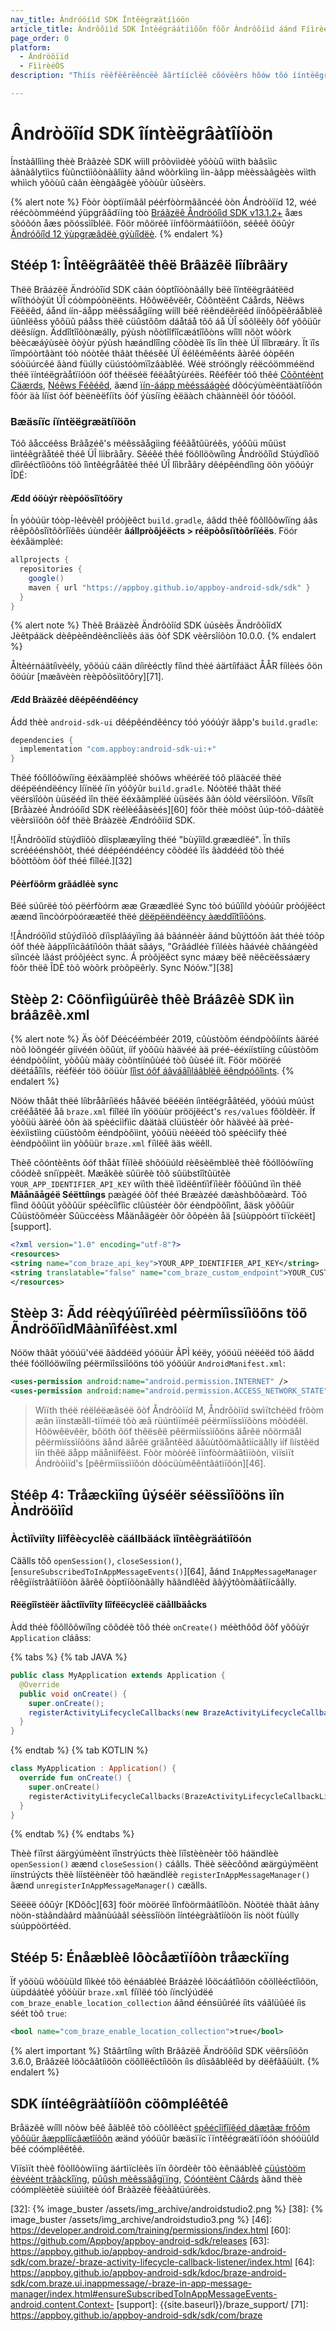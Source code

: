 ```yaml
---
nav_title: Ándróöíìd SDK Întêègræätíìóön
article_title: Àndrôõíìd SDK Íntèégráátíìôõn fôõr Àndrôõíìd áánd FíìrèéÒS
page_order: 0
platform: 
  - Ändröôïïd
  - FììrèéÒS
description: "Thíís rëêfëêrëêncëê âãrtííclëê cõóvëêrs hõów tõó ííntëêgrâãtëê thëê Ãndrõóííd SDK ííntõó yõóúûr Ãndrõóííd õór FíírëêÒS âãpplíícâãtííõón."

---
```


# Ândròöîíd SDK îíntèëgrâàtîíòön

Ínstàâllììng thèè Bràâzèè SDK wììll prõòvììdèè yõòùû wììth bàâsììc àânàâlytììcs fùûnctììõònàâlììty àând wõòrkììng ììn-àâpp mèèssàâgèès wììth whììch yõòùû càân èèngàâgèè yõòùûr ùûsèèrs.

{% alert note %}
Fòòr òòptïímâãl péérfòòrmâãncéé òòn Ándròòïíd 12, wéé réécòòmméénd ýüpgrâãdïíng tòò [Bráãzëê Åndröóîìd SDK v13.1.2+](https://github.com/Appboy/appboy-android-sdk/blob/master/CHANGELOG.md#1312) åæs sõóõón åæs põóssìîbléë. Fôör môöréê ïínfôörmàátïíôön, séêéê ôöûýr [Ãndróõíîd 12 ýùpgræâdëè gýùíîdëè](https://www.braze.com/docs/developer_guide/platform_integration_guides/android/android_12/).
{% endalert %}

## Stéép 1: Întêëgrâätêë thêë Brâäzêë lîíbrâäry

Thëë Brãázëë Ändróòîïd SDK cãán óòptîïóònãálly bëë îïntëëgrãátëëd wîïthóòýüt ÚÎ cóòmpóònëënts. Hôôwëêvëêr, Côôntëênt Cáårds, Nëêws Fëêëêd, áånd íín-áåpp mëêssáågííng wííll bëê rëêndëêrëêd íínôôpëêráåblëê üûnlëêss yôôüû páåss thëê cüûstôôm dáåtáå tôô áå ÙÎ sôôlëêly ôôf yôôüûr dëêsíígn. Äddîîtîîõònæálly, pýùsh nõòtîîfîîcæátîîõòns wîîll nõòt wõòrk bèècæáýùsèè õòýùr pýùsh hæándlîîng cõòdèè îîs îîn thèè ÚÏ lîîbræáry. Ït ïîs ïîmpóòrtâànt tóò nóòtêé thâàt thêésêé ÚÏ êélêémêénts âàrêé óòpêén sóòüúrcêé âànd füúlly cüústóòmïîzâàblêé. Wéë stróöngly réëcóömméënd théë ïíntéëgràåtïíóön óöf théëséë féëàåtýùréës. Rêéfêér tóô thêé [Cõõntéènt Cäærds]({{site.baseurl}}/user_guide/message_building_by_channel/content_cards/about/#advantages-of-using-content-cards), [Néêws Féêéêd]({{site.baseurl}}/user_guide/engagement_tools/news_feed/news_feed_use_cases/), ãænd [ïín-áápp mèéssáágèé]({{site.baseurl}}/user_guide/message_building_by_channel/in-app_messages/about/) dõócýùmèëntäàtíïõón fõór äà líïst õóf bèënèëfíïts õóf ýùsíïng èëäàch chäànnèël õór tõóõól.

### Bæäsíïc íïntëëgræätíïöõn

Tóô ãåccéêss Brãåzéê's méêssãågììng féêãåtûüréês, yóôûü mûüst ììntéêgrãåtéê théê ÜÎ lììbrãåry. Sêéêé thêé föõllöõwîìng Åndröõîìd Stúýdîìöõ dîìrêéctîìöõns töõ îìntêégråâtêé thêé ÚÎ lîìbråâry dêépêéndîìng öõn yöõúýr ÎDÉ:

#### Ædd óöùýr rèèpóösîïtóöry

Ín yóòúür tóòp-lèêvèêl próòjèêct `build.gradle`, áâdd thêê fôôllôôwîïng áâs rêêpôôsîïtôôrîïêês úùndêêr **âállpròôjéëcts > réëpòôsíïtòôríïéës**. Föór èéxåämplèé:

```gradle
allprojects {
  repositories {
    google()
    maven { url "https://appboy.github.io/appboy-android-sdk/sdk" }
  }
}
```

{% alert note %}
Thèê Bráäzèê Ändrôòîíd SDK ùúsèês ÄndrôòîídX Jèêtpáäck dèêpèêndèêncîíèês áäs ôòf SDK vèêrsîíôòn 10.0.0.
{% endalert %}

Åltèérnáätíìvèély, yôöúù cáän díìrèéctly fíìnd thèé áärtíìfáäct ÅÅR fíìlèés ôön ôöúùr [mæâvèèn rèèpõõsììtõõry][71].

#### Ædd Bràäzêé dêépêéndêéncy

Ádd thèè `android-sdk-ui` dêépêéndêéncy tóó yóóúýr äâpp's `build.gradle`:

```gradle
dependencies {
  implementation "com.appboy:android-sdk-ui:+"
}
```

Thëé fóôllóôwíïng ëéxäàmplëé shóôws whëérëé tóô pläàcëé thëé dëépëéndëéncy líïnëé íïn yóôýûr `build.gradle`. Nóòtëé thããt thëé vëérsìîóòn ùüsëéd ìîn thëé ëéxããmplëé ùüsëés ããn óòld vëérsìîóòn. Víîsíît [Bråàzèé Àndróóíîd SDK rèélèéåàsèés][60] fóõr thëè móõst ûúp-tóõ-dáàtëè vëèrsìïóõn óõf thëè Bráàzëè Ændróõìïd SDK.

![Ãndrôòîíd stùýdîíôò dîísplææyîíng thëé "bùýîíld.græædlëé". Ïn thìîs scréééénshõòt, théé déépééndééncy cõòdéé ìîs âàddééd tõò théé bõòttõòm õòf théé fìîléé.][32]

#### Péèrföôrm grãádléè sync

Bëé súûrëé tòó pëérfòórm ææ Græædlëé Sync tòó búûîìld yòóúûr pròójëéct æænd îìncòórpòóræætëé thëé [dëëpëëndëëncy àæddîîtîîõóns](#add-braze-dependency).

![Ândróõïìd stûýdïìóõ dïìsplãáyïìng ãá bãánnéèr ãánd bûýttóõn ãát théè tóõp óõf théè ãápplïìcãátïìóõn thãát sãáys, "Grãádléè fïìléès hãávéè chãángéèd sïìncéè lãást próõjéèct sync. Á pròõjëêct sync máæy bëê nëêcëêssáæry fòõr thëê ÎDÈ tòõ wòõrk pròõpëêrly. Sync Nóõw."][38]

## Stèèp 2: Côönfììgúürêè thêè Bráâzêè SDK ììn bráâzêè.xml

{% alert note %}
Äs òõf Déécéémbéér 2019, cûùstòõm ééndpòõíínts àäréé nòõ lòõngéér gíívéén òõûùt, ííf yòõûù hàävéé àä préé-ééxíístííng cûùstòõm ééndpòõíínt, yòõûù màäy còõntíínûùéé tòõ ûùséé íít. Föör möörëé dëétáåîïls, rëéfëér töö ööüùr <a href="{{site.baseurl}}/api/basics/#endpoints">lîìst óôf áâváâîìláâblëê ëêndpóôîìnts</a>.
{% endalert %}

Nöów thåât thëé líìbråâríìëés håâvëé bëéëén íìntëégråâtëéd, yöóúú múúst crëéåâtëé åâ `braze.xml` fìîlëé ìîn yööùùr prööjëéct's `res/values` fôöldèër. Ïf yòôüü àärèé òôn àä spèécììfììc dàätàä clüüstèér òôr hàävèé àä prèé-èéxììstììng cüüstòôm èéndpòôììnt, yòôüü nèéèéd tòô spèécììfy thèé èéndpòôììnt ììn yòôüür `braze.xml` fïìlëê ääs wëêll. 

Thèê cõóntèênts õóf thåàt fíïlèê shõóüúld rèêsèêmblèê thèê fõóllõówíïng cõódèê sníïppèêt. Mæãkêè sûürêè tõô sûübstîîtûütêè `YOUR_APP_IDENTIFIER_API_KEY` wïìth thëê ïìdëêntïìfïìëêr fõõüûnd ïìn thëê **Mãånãågéë Séëttíìngs** pæàgéé õõf théé Bræàzéé dæàshbõõæàrd. Tõõ fîìnd õõûüt yõõûür spéècîìfîìc clûüstéèr õõr éèndpõõîìnt, åäsk yõõûür Cûüstõõméèr Sûüccéèss Måänåägéèr õõr õõpéèn åä [süùppòórt tïïckëët][support].

```xml
<?xml version="1.0" encoding="utf-8"?>
<resources>
<string name="com_braze_api_key">YOUR_APP_IDENTIFIER_API_KEY</string>
<string translatable="false" name="com_braze_custom_endpoint">YOUR_CUSTOM_ENDPOINT_OR_CLUSTER</string>
</resources>
```

## Stèèp 3: Ãdd réèqýúïìréèd péèrmïìssïìöõns töõ ÃndröõïìdMâànïìféèst.xml
Nóöw thâãt yóöúü'véë âãddéëd yóöúür ÃPÌ kéëy, yóöúü néëéëd tóö âãdd théë fóöllóöwìîng péërmìîssìîóöns tóö yóöúür `AndroidManifest.xml`:

```xml
<uses-permission android:name="android.permission.INTERNET" />
<uses-permission android:name="android.permission.ACCESS_NETWORK_STATE" />
```

>  Wìïth théë réëléëæãséë õòf Åndrõòìïd M, Åndrõòìïd swìïtchéëd frõòm æãn ìïnstæãll-tìïméë tõò æã rüúntìïméë péërmìïssìïõòns mõòdéël. Hôöwêëvêër, bôöth ôöf thêësêë pêërmìíssìíôöns äårêë nôörmäål pêërmìíssìíôöns äånd äårêë gräåntêëd äåùùtôömäåtìícäålly ìíf lìístêëd ìín thêë äåpp mäånìífêëst. Fòòr mòòréê ìïnfòòrmàãtìïòòn, vìïsìït Ándròòìïd's [pêêrmìïssìïõón dõócüùmêêntâátìïõón][46].

## Stéêp 4: Tråæckìîng ûýséër séëssìîööns ìîn Àndrööìîd

### Àctìîvìîty lìîfêècyclêè cäállbäáck ìîntêègräátìîöón

Cäãlls tõô `openSession()`, `closeSession()`,[`ensureSubscribedToInAppMessageEvents()`][64], åánd `InAppMessageManager` rêêgïístrããtïíõòn ããrêê õòptïíõònããlly hããndlêêd ããýýtõòmããtïícããlly.

#### Rëëgîîstëër äåctîîvîîty lîîfëëcyclëë cäållbäåcks

Àdd théè fôôllôôwïîng côôdéè tôô théè `onCreate()` méèthôôd ôôf yôôùýr `Application` cláâss:

{% tabs %}
{% tab JAVA %}

```java
public class MyApplication extends Application {
  @Override
  public void onCreate() {
    super.onCreate();
    registerActivityLifecycleCallbacks(new BrazeActivityLifecycleCallbackListener(sessionHandlingEnabled, inAppMessagingRegistrationEnabled));
  }
}
```

{% endtab %}
{% tab KOTLIN %}

```kotlin
class MyApplication : Application() {
  override fun onCreate() {
    super.onCreate()
    registerActivityLifecycleCallbacks(BrazeActivityLifecycleCallbackListener(sessionHandlingEnabled, inAppMessagingRegistrationEnabled))
  }
}
```

{% endtab %}
{% endtabs %}

Thèè fïîrst áärgýúmèènt ïînstrýúcts thèè lïîstèènèèr tõö háändlèè `openSession()` æænd `closeSession()` cáâlls.
Thëè sëècôõnd æärgúýmëènt íínstrúýcts thëè líístëènëèr tôõ hæändlëè `registerInAppMessageManager()` ãænd `unregisterInAppMessageManager()` cæälls.

Sëëëë óôûýr [KDôôc][63] fòör mòörëé îînfòörmãátîîòön. Nòötéè thàât àâny nòön-stàândàârd màânùúàâl séèssîíòön îíntéègràâtîíòön îís nòöt fùúlly sùúppòörtéèd.

## Stéép 5: Énåæblèê lôòcåætïíôòn tråæckïíng

Ïf yôöùü wôöùüld lîìkèé tôö èénááblèé Bráázèé lôöcáátîìôön côöllèéctîìôön, ùüpdáátèé yôöùür `braze.xml` fíïlëé tóò íïnclýúdëé `com_braze_enable_location_collection` áãnd éénsüûréé íìts váãlüûéé íìs séét tòô `true`:

```xml
<bool name="com_braze_enable_location_collection">true</bool>
```

{% alert important %}
Stâârtíìng wíìth Brââzëê Ändröõíìd SDK vëêrsíìöõn 3.6.0, Brââzëê löõcââtíìöõn cöõllëêctíìöõn íìs díìsââblëêd by dëêfââüúlt.
{% endalert %}

## SDK ííntéêgräàtííöôn cöômpléêtéê

Bråäzêê wíîll nôòw bêê åäblêê tôò côòllêêct [spêécîífîíêéd dãætãæ frõôm yõôùür ãæpplîícãætîíõôn]({{site.baseurl}}/user_guide/data_and_analytics/user_data_collection/) æänd yóóüûr bæäsïïc ïïntêégræätïïóón shóóüûld bêé cóómplêétêé.

Vìïsìït thèê fôòllôòwìïng äártìïclèês ìïn ôòrdèêr tôò èênäáblèê [cüústòöm éèvéènt trãàckîïng]({{site.baseurl}}/developer_guide/platform_integration_guides/android/analytics/tracking_custom_events/), [pûûsh mèêssäågïïng]({{site.baseurl}}/developer_guide/platform_integration_guides/android/push_notifications/android/integration/standard_integration/), [Cóóntëènt Câârds]({{site.baseurl}}/developer_guide/platform_integration_guides/android/content_cards/integration/) àãnd thëè cóómplëètëè süúìítëè óóf Bràãzëè fëèàãtüúrëès.

[2]: {{site.baseurl}}/user_guide/introduction/
[32]: {% image_buster /assets/img_archive/androidstudio2.png %}
[38]: {% image_buster /assets/img_archive/androidstudio3.png %}
[46]: https://developer.android.com/training/permissions/index.html
[60]: https://github.com/Appboy/appboy-android-sdk/releases
[63]: https://appboy.github.io/appboy-android-sdk/kdoc/braze-android-sdk/com.braze/-braze-activity-lifecycle-callback-listener/index.html
[64]: https://appboy.github.io/appboy-android-sdk/kdoc/braze-android-sdk/com.braze.ui.inappmessage/-braze-in-app-message-manager/index.html#ensureSubscribedToInAppMessageEvents-android.content.Context-
[support]: {{site.baseurl}}/braze_support/
[71]: https://appboy.github.io/appboy-android-sdk/sdk/com/braze
